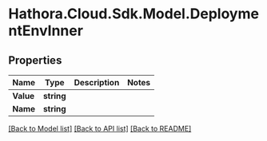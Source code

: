 # Hathora.Cloud.Sdk.Model.DeploymentEnvInner

## Properties

Name | Type | Description | Notes
------------ | ------------- | ------------- | -------------
**Value** | **string** |  | 
**Name** | **string** |  | 

[[Back to Model list]](../README.md#documentation-for-models) [[Back to API list]](../README.md#documentation-for-api-endpoints) [[Back to README]](../README.md)

